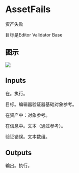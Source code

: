 # AssetFails

资产失败

目标是Editor Validator Base

## 图示

![]($-20221218-18014939.png)

## Inputs

在。执行。

目标。编辑器验证器基础对象参考。

在资产中：对象参考。

在信息中。文本（通过参考）。

验证错误。文本数组。 

## Outputs

输出。执行。
